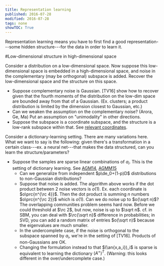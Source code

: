 ```yaml
---
title: Representation learning
published: 2016-07-28
modified: 2016-07-28
tags: none
showTOC: True
---
```


Representation learning means you have to first find a good representation---some hidden structure---for the data in order to learn it.

#Low-dimensional structure in high-dimensional space

Consider a distribution on a low-dimensional space. Now suppose this low-dimensional space is embedded in a high-dimensional space, and noise in the complementary (may be orthogonal) subspace is added. Recover the low-dimensional space and the structure on this space.

* Suppose complementary noise is Gaussian. [TV16] show how to recover given that the fourth moments of the distribution on the low-dim space are bounded away from that of a Gaussian. (Ex. clusters; a product distribution is limited by the dimension closest to Gaussian, etc.)
* Can we weaken the assumption on the complementary noise? (Arora, Ge, Ma) Put an assumption on "unimodality" in other directions.
* Suppose the subspace is a coordinate subspace, and the structure is a low-rank subspace within that. See [relevant coordinates](matrices/relevant_coordinates.html).

Consider a dictionary-learning setting. There are many variations here. What we want to say is the following: given there's a transformation in a certain class---ex. a neural net---that makes the data structured, can you learn the structure/parameters?

* Suppose the samples are sparse linear combinations of $a_i$. This is the setting of dictionary learning. See [AGM14](matrices/AGM14.html), [AGMM15](matrices/AGMM15.html)
    * Can we generalize from independent $p\de_0+(1-p)D$ distributions to non-Gaussian distributions?
    * Suppose that noise is added. The algorithm above works if the dot product between 2 noise vectors is $o(1)$. Ex. each coordinate is $o\prc{n^{\rc 4}}$. Then the dot product is summing $n$ numbers $o\prc{n^{\rc 2}}$ which is $o(1)$. Can we do noise up to $o(\sqrt n)$? The overlapping communities problem seems hard now. Before we could threshold at $\rc 2$, but now, noise is up to $\sqrt n$. cf. in SBM, you can deal with $\rc{\sqrt n}$ difference in probabilities; in SVD, you can add a random matrix of entries $o(\sqrt n)$ because the eigenvalues are much smaller.
	* In the undercomplete case, if the noise is orthogonal to the subspace spanned by $a_i$, we're in the setting of [TV16]. Products of non-Gaussians are OK.
	* Changing the formulation instead to that $(\an{x,a_i})_i$ is sparse is equivalent to learning the dictionary $(A^+)^T$. (Warning: this looks different in the over/undercomplete case.) 
	


